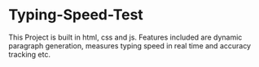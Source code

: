 # Typing-Speed-Test
This Project is built in html, css and js. Features included are dynamic paragraph generation, measures typing speed in real time and accuracy tracking etc.

